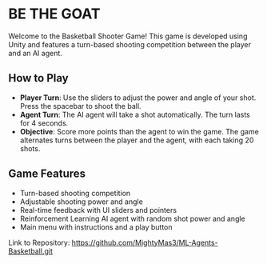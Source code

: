 # BE THE GOAT
Welcome to the Basketball Shooter Game! This game is developed using Unity and features a turn-based shooting competition between the player and an AI agent.

## How to Play

- **Player Turn**: Use the sliders to adjust the power and angle of your shot. Press the spacebar to shoot the ball.
- **Agent Turn**: The AI agent will take a shot automatically. The turn lasts for 4 seconds.
- **Objective**: Score more points than the agent to win the game. The game alternates turns between the player and the agent, with each taking 20 shots.

## Game Features

- Turn-based shooting competition
- Adjustable shooting power and angle
- Real-time feedback with UI sliders and pointers
- Reinforcement Learning AI agent with random shot power and angle
- Main menu with instructions and a play button

Link to Repository:
https://github.com/MightyMas3/ML-Agents-Basketball.git

